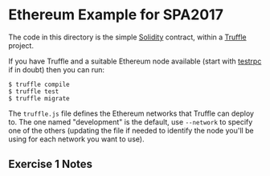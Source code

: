 Ethereum Example for SPA2017
============================

The code in this directory is the simple [Solidity](solidity.readthedocs.io) contract, 
within a [Truffle](truffleframework.com) project.

If you have Truffle and a suitable Ethereum node available (start with [testrpc](https://github.com/ethereumjs/testrpc) if in doubt) then you can run:

	$ truffle compile
	$ truffle test
	$ truffle migrate

The `truffle.js` file defines the Ethereum networks that Truffle can deploy to.  The one
named "development" is the default, use `--network` to specify one of the others (updating the file
if needed to identify the node you'll be using for each network you want to use).

Exercise 1 Notes
----------------



